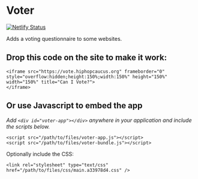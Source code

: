 # Voter

[![Netlify Status](https://api.netlify.com/api/v1/badges/16d974dc-6c43-4c7b-8258-2827fb3f9f83/deploy-status)](https://app.netlify.com/sites/affectionate-shannon-7ae802/deploys)

Adds a voting questionnaire to some websites.


## Drop this code on the site to make it work: 
```
<iframe src="https://vote.hiphopcaucus.org" frameborder="0" style="overflow:hidden;height:150%;width:150%" height="150%" width="150%" title="Can I Vote?">
</iframe>
```

## Or use Javascript to embed the app
*Add `<div id="voter-app"></div>` anywhere in your application and include the scripts below.*
```
<script src="/path/to/files/voter-app.js"></script>
<script src="/path/to/files/voter-bundle.js"></script>
```

Optionally include the CSS:
```
<link rel="stylesheet" type="text/css" href="/path/to/files/css/main.a33978d4.css" />
```


